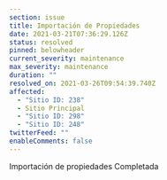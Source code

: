 ```yaml
---
section: issue
title: Importación de Propiedades
date: 2021-03-21T07:36:29.126Z
status: resolved
pinned: belowheader
current_severity: maintenance
max_severity: maintenance
duration: ""
resolved_on: 2021-03-26T09:54:39.740Z
affected:
  - "Sitio ID: 238"
  - Sitio Principal
  - "Sitio ID: 298"
  - "Sitio ID: 248"
twitterFeed: ""
enableComments: false
---
```

Importación de propiedades Completada